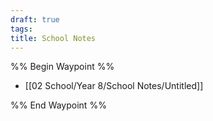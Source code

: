 ```yaml
---
draft: true
tags: 
title: School Notes
---
```

%% Begin Waypoint %%
- [[02 School/Year 8/School Notes/Untitled]]

%% End Waypoint %%
